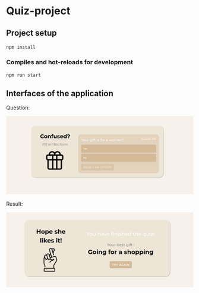 # Quiz-project

## Project setup

```
npm install
```

### Compiles and hot-reloads for development

```
npm run start
```

## Interfaces of the application

Question:

![Drag Racing](./images/question.png)

Result:

![Drag Racing](./images/result.png)
